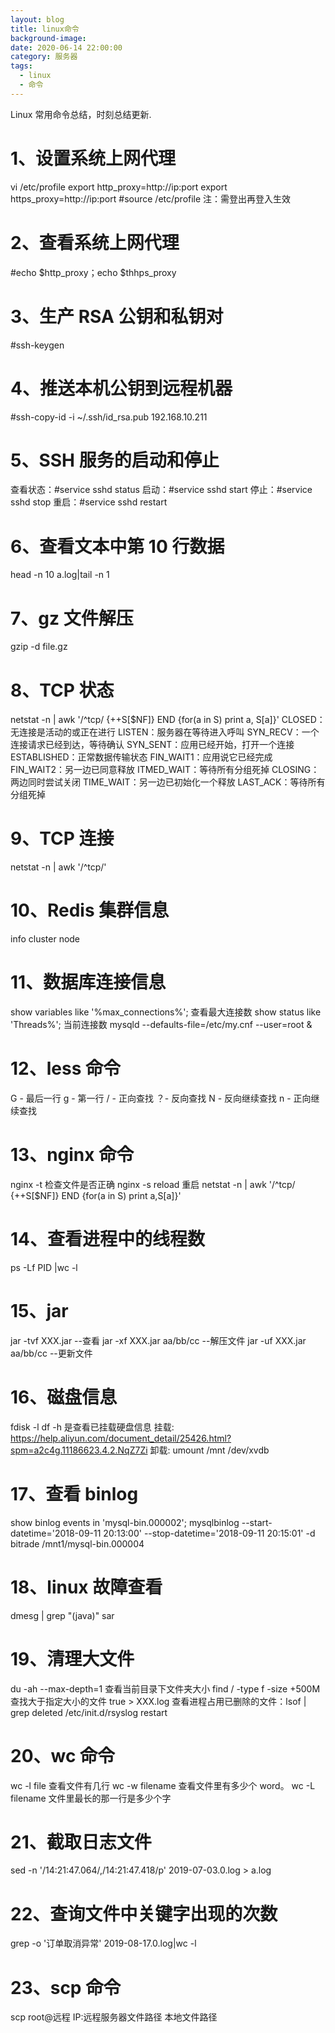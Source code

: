 ```yaml
---
layout: blog
title: linux命令
background-image:
date: 2020-06-14 22:00:00
category: 服务器
tags:
  - linux
  - 命令
---
```


Linux 常用命令总结，时刻总结更新.

# 1、设置系统上网代理

vi /etc/profile
export http_proxy=http://ip:port
export https_proxy=http://ip:port
#source /etc/profile
注：需登出再登入生效

# 2、查看系统上网代理

#echo $http_proxy；echo $thhps_proxy

# 3、生产 RSA 公钥和私钥对

#ssh-keygen

# 4、推送本机公钥到远程机器

#ssh-copy-id -i ~/.ssh/id_rsa.pub 192.168.10.211

# 5、SSH 服务的启动和停止

查看状态：#service sshd status
启动：#service sshd start
停止：#service sshd stop
重启：#service sshd restart

# 6、查看文本中第 10 行数据

head -n 10 a.log|tail -n 1

# 7、gz 文件解压

gzip -d file.gz

# 8、TCP 状态

netstat -n | awk '/^tcp/ {++S[$NF]} END {for(a in S) print a, S[a]}'
CLOSED：无连接是活动的或正在进行
LISTEN：服务器在等待进入呼叫
SYN_RECV：一个连接请求已经到达，等待确认
SYN_SENT：应用已经开始，打开一个连接
ESTABLISHED：正常数据传输状态
FIN_WAIT1：应用说它已经完成
FIN_WAIT2：另一边已同意释放
ITMED_WAIT：等待所有分组死掉
CLOSING：两边同时尝试关闭
TIME_WAIT：另一边已初始化一个释放
LAST_ACK：等待所有分组死掉

# 9、TCP 连接

netstat -n | awk '/^tcp/'

# 10、Redis 集群信息

info
cluster node

# 11、数据库连接信息

show variables like '%max_connections%'; 查看最大连接数
show status like 'Threads%'; 当前连接数
mysqld --defaults-file=/etc/my.cnf --user=root &

# 12、less 命令

G - 最后一行
g - 第一行
/ - 正向查找
？- 反向查找
N - 反向继续查找
n - 正向继续查找

# 13、nginx 命令

nginx -t 检查文件是否正确
nginx -s reload 重启
netstat -n | awk '/^tcp/ {++S[$NF]} END {for(a in S) print a,S[a]}'

# 14、查看进程中的线程数

ps -Lf PID |wc -l

# 15、jar

jar -tvf XXX.jar --查看
jar -xf XXX.jar aa/bb/cc --解压文件
jar -uf XXX.jar aa/bb/cc --更新文件

# 16、磁盘信息

fdisk -l
df -h 是查看已挂载硬盘信息
挂载: https://help.aliyun.com/document_detail/25426.html?spm=a2c4g.11186623.4.2.NqZ7Zi
卸载: umount /mnt /dev/xvdb

# 17、查看 binlog

show binlog events in 'mysql-bin.000002';
mysqlbinlog --start-datetime='2018-09-11 20:13:00' --stop-datetime='2018-09-11 20:15:01' -d bitrade /mnt1/mysql-bin.000004

# 18、linux 故障查看

dmesg | grep "(java)"
sar

# 19、清理大文件

du -ah --max-depth=1 查看当前目录下文件夹大小
find / -type f -size +500M 查找大于指定大小的文件
true > XXX.log
查看进程占用已删除的文件：lsof | grep deleted
/etc/init.d/rsyslog restart

# 20、wc 命令

wc -l file 查看文件有几行
wc -w filename 查看文件里有多少个 word。
wc -L filename 文件里最长的那一行是多少个字

# 21、截取日志文件

sed -n '/14:21:47.064/,/14:21:47.418/p' 2019-07-03.0.log > a.log

# 22、查询文件中关键字出现的次数

grep -o '订单取消异常' 2019-08-17.0.log|wc -l

# 23、scp 命令

scp root@远程 IP:远程服务器文件路径 本地文件路径
